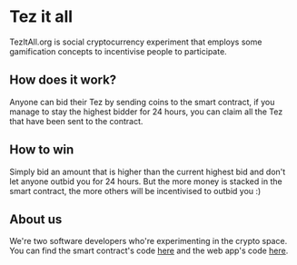 # Tez it all

TezItAll.org is social cryptocurrency experiment that employs some gamification concepts to incentivise people to participate.

## How does it work?

Anyone can bid their Tez by sending coins to the smart contract, if you manage to stay the highest bidder for 24 hours, you can claim all the Tez that have been sent to the contract.

## How to win

Simply bid an amount that is higher than the current highest bid and don't let anyone outbid you for 24 hours. But the more money is stacked in the smart contract, the more others will be incentivised to outbid you :)

## About us

We're two software developers who're experimenting in the crypto space. You can find the smart contract's code
<a href="https://tzkt.io/KT1QoP1kGsLRfci7zfGianp9noeKDJtxcDBT/code" target="_blank">here</a>
and the web app's code
<a href="https://github.com/dapotatoman/tez-it-all" target="_blank">here</a>.
